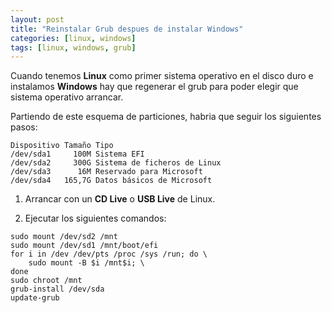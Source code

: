 ```yaml
---
layout: post
title: "Reinstalar Grub despues de instalar Windows"
categories: [linux, windows]
tags: [linux, windows, grub]
---
```


Cuando tenemos **Linux** como primer sistema operativo en el disco duro e instalamos **Windows** hay que regenerar el grub para poder elegir que sistema operativo arrancar.

<!--more-->

Partiendo de este esquema de particiones, habria que seguir los siguientes pasos:
```
Dispositivo Tamaño Tipo
/dev/sda1     100M Sistema EFI
/dev/sda2     300G Sistema de ficheros de Linux
/dev/sda3      16M Reservado para Microsoft
/dev/sda4   165,7G Datos básicos de Microsoft
```

1. Arrancar con un **CD Live** o **USB Live** de Linux.

2. Ejecutar los siguientes comandos:

```shell
sudo mount /dev/sd2 /mnt
sudo mount /dev/sd1 /mnt/boot/efi
for i in /dev /dev/pts /proc /sys /run; do \
    sudo mount -B $i /mnt$i; \
done
sudo chroot /mnt
grub-install /dev/sda
update-grub
```
